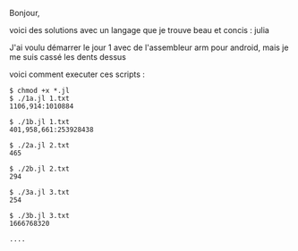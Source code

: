 Bonjour,

voici des solutions avec un langage que je trouve beau et concis : julia

J'ai voulu démarrer le jour 1 avec de l'assembleur arm pour android, mais je me suis cassé les dents dessus

voici comment executer ces scripts :

```Shell Session
$ chmod +x *.jl
$ ./1a.jl 1.txt 
1106,914:1010884

$ ./1b.jl 1.txt 
401,958,661:253928438

$ ./2a.jl 2.txt 
465

$ ./2b.jl 2.txt 
294

$ ./3a.jl 3.txt
254

$ ./3b.jl 3.txt
1666768320

....
```

